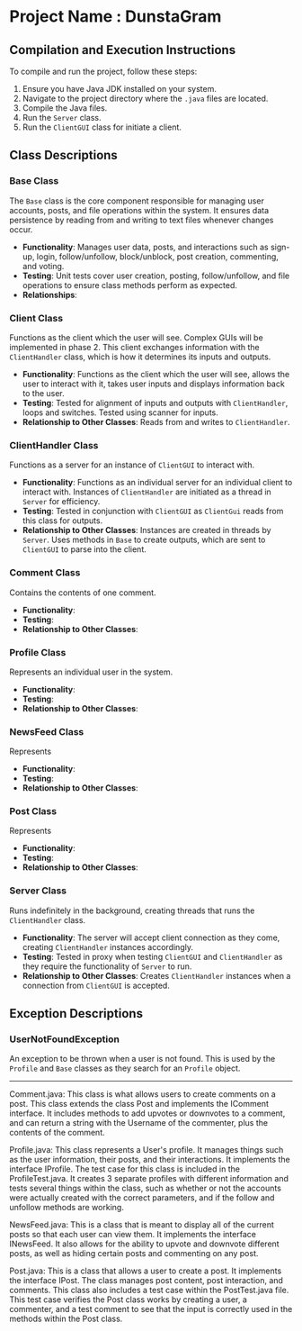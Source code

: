 # Project Name : DunstaGram


## Compilation and Execution Instructions
To compile and run the project, follow these steps:

1. Ensure you have Java JDK installed on your system.
2. Navigate to the project directory where the `.java` files are located.
3. Compile the Java files.
4. Run the `Server` class.
5. Run the `ClientGUI` class for initiate a client.

## Class Descriptions

### Base Class
The `Base` class is the core component responsible for managing user accounts, posts, and file operations within the system. It ensures data persistence by reading from and writing to text files whenever changes occur.

- **Functionality**: Manages user data, posts, and interactions such as sign-up, login, follow/unfollow, block/unblock, post creation, commenting, and voting.
- **Testing**: Unit tests cover user creation, posting, follow/unfollow, and file operations to ensure class methods perform as expected.
- **Relationships**: 


### Client Class
Functions as the client which the user will see. Complex GUIs will be implemented in phase 2. This client exchanges information with the `ClientHandler` class, which is how it determines its inputs and outputs.

- **Functionality**: Functions as the client which the user will see, allows the user to interact with it, takes user inputs and displays information back to the user.
- **Testing**: Tested for alignment of inputs and outputs with `ClientHandler`, loops and switches. Tested using scanner for inputs.
- **Relationship to Other Classes**: Reads from and writes to `ClientHandler`.

### ClientHandler Class
Functions as a server for an instance of `ClientGUI` to interact with.

- **Functionality**: Functions as an individual server for an individual client to interact with. Instances of `ClientHandler` are initiated as a thread in `Server` for efficiency.
- **Testing**: Tested in conjunction with `ClientGUI` as `ClientGui` reads from this class for outputs.
- **Relationship to Other Classes**: Instances are created in threads by `Server`. Uses methods in `Base` to create outputs, which are sent to `ClientGUI` to parse into the client.

### Comment Class
Contains the contents of one comment.

- **Functionality**: 
- **Testing**: 
- **Relationship to Other Classes**: 

### Profile Class
Represents an individual user in the system.

- **Functionality**:
- **Testing**:
- **Relationship to Other Classes**:

### NewsFeed Class
Represents 

- **Functionality**:
- **Testing**:
- **Relationship to Other Classes**:

### Post Class
Represents

- **Functionality**:
- **Testing**:
- **Relationship to Other Classes**:

### Server Class
Runs indefinitely in the background, creating threads that runs the `ClientHandler` class.

- **Functionality**: The server will accept client connection as they come, creating `ClientHandler` instances accordingly.
- **Testing**: Tested in proxy when testing `ClientGUI` and `ClientHandler` as they require the functionality of `Server` to run.
- **Relationship to Other Classes**: Creates `ClientHandler` instances when a connection from `ClientGUI` is accepted.

## Exception Descriptions

### UserNotFoundException

An exception to be thrown when a user is not found. This is used by the `Profile` and `Base` classes as they search for an `Profile` object.




---

Comment.java:
This class is what allows users to create comments on a post. This class extends the class Post and implements the IComment interface. It includes methods to add upvotes or downvotes to a comment, and can return a string with the Username of the commenter, plus the contents of the comment. 

Profile.java:
This class represents a User's profile. It manages things such as the user information, their posts, and their interactions. It implements the interface IProfile. The test case for this class is included in the ProfileTest.java. It creates 3 separate profiles with different information and tests several things within the class, such as whether or not the accounts were actually created with the correct parameters, and if the follow and unfollow methods are working. 

NewsFeed.java:
This is a class that is meant to display all of the current posts so that each user can view them. It implements the interface INewsFeed. It also allows for the ability to upvote and downvote different posts, as well as hiding certain posts and commenting on any post.


Post.java:
This is a class that allows a user to create a post. It implements the interface IPost. The class manages post content, post interaction, and comments. This class also includes a test case within the PostTest.java file. This test case verifies the Post class works by creating a user, a commenter, and a test comment to see that the input is correctly used in the methods within the Post class. 

